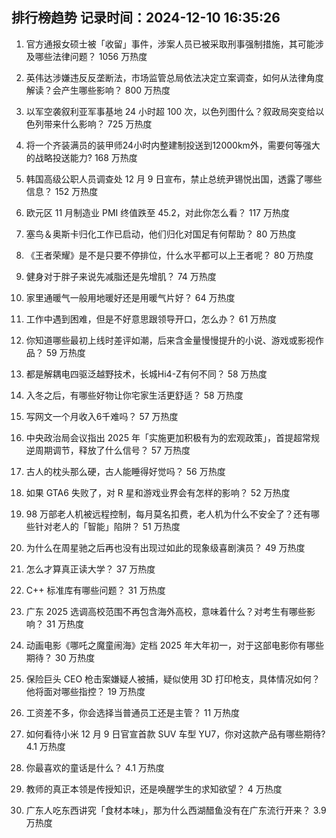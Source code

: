 
## 排行榜趋势 记录时间：2024-12-10 16:35:26
  
  1. 官方通报女硕士被「收留」事件，涉案人员已被采取刑事强制措施，其可能涉及哪些法律问题？ 1056 万热度
    
  2. 英伟达涉嫌违反反垄断法，市场监管总局依法决定立案调查，如何从法律角度解读？会产生哪些影响？ 800 万热度
    
  3. 以军空袭叙利亚军事基地 24 小时超 100 次，以色列图什么？叙政局突变给以色列带来什么影响？ 725 万热度
    
  4. 将一个齐装满员的装甲师24小时内整建制投送到12000km外，需要何等强大的战略投送能力? 168 万热度
    
  5. 韩国高级公职人员调查处 12 月 9 日宣布，禁止总统尹锡悦出国，透露了哪些信息？ 152 万热度
    
  6. 欧元区 11 月制造业 PMI 终值跌至 45.2，对此你怎么看？ 117 万热度
    
  7. 塞鸟＆奥斯卡归化工作已启动，他们归化对国足有何帮助？ 80 万热度
    
  8. 《王者荣耀》是不是只要不停排位，什么水平都可以上王者呢？ 80 万热度
    
  9. 健身对于胖子来说先减脂还是先增肌？ 74 万热度
    
  10. 家里通暖气一般用地暖好还是用暖气片好？ 64 万热度
    
  11. 工作中遇到困难，但是不好意思跟领导开口，怎么办？ 61 万热度
    
  12. 你知道哪些最初上线时差评如潮，后来含金量慢慢提升的小说、游戏或影视作品？ 59 万热度
    
  13. 都是解耦电四驱泛越野技术，长城Hi4-Z有何不同？ 58 万热度
    
  14. 入冬之后，有哪些好物让你宅家生活更舒适？ 58 万热度
    
  15. 写网文一个月收入6千难吗？ 57 万热度
    
  16. 中央政治局会议指出 2025 年「实施更加积极有为的宏观政策」，首提超常规逆周期调节，释放了什么信号？ 57 万热度
    
  17. 古人的枕头那么硬，古人能睡得好觉吗？ 56 万热度
    
  18. 如果 GTA6 失败了，对 R 星和游戏业界会有怎样的影响？ 52 万热度
    
  19. 98 万部老人机被远程控制，每月莫名扣费，老人机为什么不安全了？还有哪些针对老人的「智能」陷阱？ 51 万热度
    
  20. 为什么在周星驰之后再也没有出现过如此的现象级喜剧演员？ 49 万热度
    
  21. 怎么才算真正读大学？ 37 万热度
    
  22. C++ 标准库有哪些问题？ 31 万热度
    
  23. 广东 2025 选调高校范围不再包含海外高校，意味着什么？对考生有哪些影响？ 31 万热度
    
  24. 动画电影《哪吒之魔童闹海》定档 2025 年大年初一，对于这部电影你有哪些期待？ 30 万热度
    
  25. 保险巨头 CEO 枪击案嫌疑人被捕，疑似使用 3D 打印枪支，具体情况如何？他将面对哪些指控？ 19 万热度
    
  26. 工资差不多，你会选择当普通员工还是主管？ 11 万热度
    
  27. 如何看待小米 12 月 9 日官宣首款 SUV 车型 YU7，你对这款产品有哪些期待? 4.1 万热度
    
  28. 你最喜欢的童话是什么？ 4.1 万热度
    
  29. 教师的真正本领是传授知识，还是唤醒学生的求知欲望？ 4 万热度
    
  30. 广东人吃东西讲究「食材本味」，那为什么西湖醋鱼没有在广东流行开来？ 3.9 万热度
    